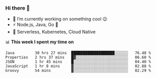### Hi there 👋

<!--
**nodejh/nodejh** is a ✨ _special_ ✨ repository because its `README.md` (this file) appears on your GitHub profile.

Here are some ideas to get you started:

- 🔭 I’m currently working on ...
- 🌱 I’m currently learning ...
- 👯 I’m looking to collaborate on ...
- 🤔 I’m looking for help with ...
- 💬 Ask me about ...
- 📫 How to reach me: ...
- 😄 Pronouns: ...
- ⚡ Fun fact: ...
-->

- 🔭 I’m currently working on something cool :wink:
- ⚡ Node.js, Java, Go :thought_balloon:
- 🤖 Serverless, Kubernetes, Cloud Native

📊 **This week I spent my time on**

<!--START_SECTION:waka-->
```text
Java         30 hrs 27 mins  ███████████████████░░░░░░   76.48 % 
Properties   2 hrs 37 mins   █▓░░░░░░░░░░░░░░░░░░░░░░░   06.60 % 
JSON         1 hr 45 mins    █░░░░░░░░░░░░░░░░░░░░░░░░   04.40 % 
JavaScript   1 hr 8 mins     ▓░░░░░░░░░░░░░░░░░░░░░░░░   02.88 % 
Groovy       54 mins         ▓░░░░░░░░░░░░░░░░░░░░░░░░   02.29 % 
```
<!--END_SECTION:waka-->


<!--
:traffic_light: **Visitors**

![visitors](https://visitor-badge.glitch.me/badge?page_id=nodejh.nodejh)
-->
